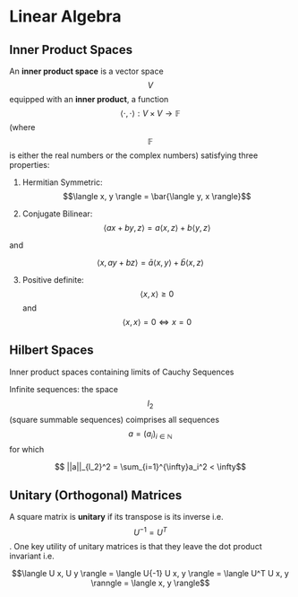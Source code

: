# Linear Algebra

## Inner Product Spaces

An __inner product space__ is a vector space $$V$$ equipped with an __inner product__,
a function $$\langle \cdot, \cdot \rangle: V \times V \rightarrow \mathbb{F}$$ (where
$$\mathbb{F}$$ is either the real numbers or the complex numbers) satisfying three properties:

1. Hermitian Symmetric: $$\langle x, y \rangle = \bar{\langle y, x \rangle}$$

2. Conjugate Bilinear: $$\langle a x + by, z \rangle = a \langle x , z \rangle + b\langle y, z \rangle$$

and

$$\langle x, a y + b z \rangle = \bar{a} \langle x, y \rangle + \bar{b} \langle x, z \rangle$$

3. Positive definite: $$\langle x, x \rangle \geq 0$$ and $$\langle x, x \rangle = 0 \Leftrightarrow x = 0$$

## Hilbert Spaces

Inner product spaces containing limits of Cauchy Sequences

Infinite sequences: the space $$l_2$$ (square summable sequences) coimprises all
sequences $$a = (a_i)_{i \in \mathbb{N}}$$ for which

$$ ||a||_{l_2}^2 = \sum_{i=1}^{\infty}a_i^2 < \infty$$


## Unitary (Orthogonal) Matrices

A square matrix is __unitary__ if its transpose is its inverse i.e. $$U^{-1} = 
U^T$$. One key utility of unitary matrices is that they leave the dot product
invariant i.e.

$$\langle U x, U y \rangle = \langle U{-1} U x, y \rangle = \langle U^T U x, y
\ranngle = \langle x, y \rangle$$